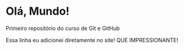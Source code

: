 # Olá, Mundo! 
 Primeiro repositório do curso de Git e GitHub

Essa linha eu adicionei diretamente  no site! QUE IMPRESSIONANTE!
